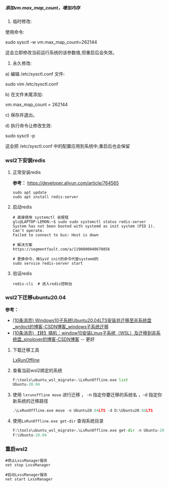 ##### 添加vm.max_map_count，增加内存

1. 临时修改:

使用命令:

sudo sysctl -w vm.max_map_count=262144

这会立即修改当前运行系统的该参数值,但重启后会失效。

1. 永久修改:

a) 编辑 /etc/sysctl.conf 文件:

sudo vim /etc/sysctl.conf

b) 在文件末尾添加:

vm.max_map_count = 262144

c) 保存并退出。

d) 执行命令让修改生效:

sudo sysctl -p

这会把 /etc/sysctl.conf 中的配置应用到系统中,重启后也会保留



### wsl2下安装redis

1. 正常安装redis

   **参考：** https://developer.aliyun.com/article/764565

   ```
   sudo apt update
   sudo apt install redis-server
   ```

2. 启动redis

   ```shell
   # 直接使用 systemctl 会报错
   glc@LAPTOP-LEMON:~$ sudo sudo systemctl status redis-server
   System has not been booted with systemd as init system (PID 1). Can't operate.
   Failed to connect to bus: Host is down
   
   # 解决方案
   https://segmentfault.com/a/1190000040670856
   
   # 更换命令，用SysV init的命令代替systemd的
   sudo service redis-server start
   ```

3. 验证redis

   ```shell
   redis-cli  # 进入redis控制台
   ```





### wsl2下迁移ubuntu20.04

**参考：**

- [(10条消息) Windows10子系统Ubuntu20.04LTS安装并迁移至非系统盘_wrdoct的博客-CSDN博客_windows子系统迁移](https://blog.csdn.net/XUfengge111/article/details/123682429) 
- [(10条消息) 【转】搞机：window10安装Linux子系统（WSL）及迁移到非系统盘_sinolover的博客-CSDN博客](https://blog.csdn.net/sinolover/article/details/120922454) -- 更好

1. 下载迁移工具

   [LxRunOffline](https://github.com/DDoSolitary/LxRunOffline/releases) 

2. 查看当前wsl2绑定的系统

   ```python
   F:\tools\ubuntu_wsl_migrate>.\LxRunOffline.exe list
   Ubuntu-20.04
   ```

3. 使用 `lxrunoffline move` 进行迁移 ， -n 指定你要迁移的系统名 ，-d 指定你新系统的迁移路径

   ```python
   .\LxRunOffline.exe move -n Ubuntu20.04LTS -d D:\Ubuntu20.04LTS
   ```

4. 使用`LxRunOffline.exe get-dir` 查询系统目录

   ````python
   F:\tools\ubuntu_wsl_migrate>.\LxRunOffline.exe get-dir -n Ubuntu-20.04
   F:\Ubuntu-20.04
   ````




### 重启wsl2

```shell
#停止LxssManager服务
net stop LxssManager  
 
#启动LxssManager服务
net start LxssManager  

```



